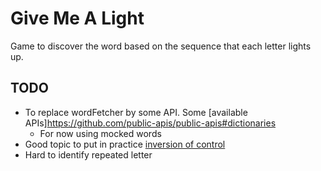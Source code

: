# Give Me A Light

Game to discover the word based on the sequence that each letter lights up.

## TODO

- To replace wordFetcher by some API. Some [available APIs]<https://github.com/public-apis/public-apis#dictionaries>
  - For now using mocked words
- Good topic to put in practice [inversion of control](https://kentcdodds.com/blog/inversion-of-control)
- Hard to identify repeated letter
